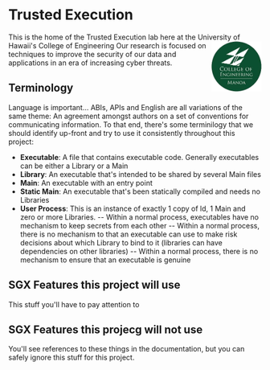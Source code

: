# Trusted Execution 

This is the home of the Trusted Execution lab here at the University of Hawaii's College of Engineering
<img src="https://github.com/Trusted-Execution/.github/blob/main/profile/CollegeofEngineeringLogo.png"
     alt="CoE Logo" align="right" width="100" />
Our research is focused on techniques to improve the security of our data and applications in an era of increasing cyber threats.

## Terminology

Language is important... ABIs, APIs and English are all variations of the same theme:  An agreement amongst authors on a set of conventions for communicating information.  To that end, there's some terminilogy that we should identify up-front and try to use it consistently throughout this project:

- **Executable**:  A file that contains executable code.  Generally executables can be either a Library or a Main
- **Library**:  An executable that's intended to be shared by several Main files
- **Main**:  An executable with an entry point
- **Static Main**:  An executable that's been statically compiled and needs no Libraries
- **User Process**:  This is an instance of exactly 1 copy of ld, 1 Main and zero or more Libraries.
  -- Within a normal process, executables have no mechanism to keep secrets from each other
  -- Within a normal process, there is no mechanism to that an executable can use to make risk decisions about which Library to bind to it (libraries can have dependencies on other libraries)
  -- Within a normal process, there is no mechanism to ensure that an executable is genuine


## SGX Features this project will use
This stuff you'll have to pay attention to

## SGX Features this projecg will not use
You'll see references to these things in the documentation, but you can safely ignore this stuff for this project.

